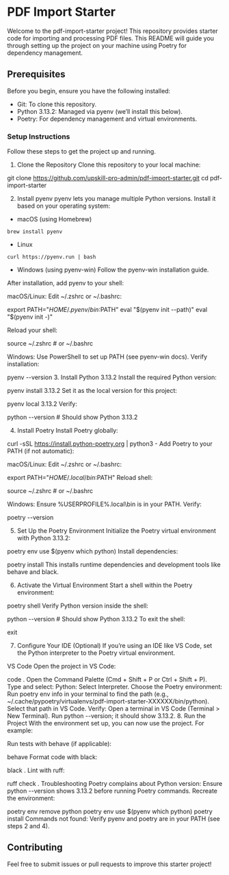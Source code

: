 # PDF Import Starter

Welcome to the pdf-import-starter project! This repository provides starter code for importing and processing PDF files. This README will guide you through setting up the project on your machine using Poetry for dependency management.

## Prerequisites

Before you begin, ensure you have the following installed:

-    Git: To clone this repository.
-    Python 3.13.2: Managed via pyenv (we’ll install this below).
-    Poetry: For dependency management and virtual environments.

### Setup Instructions

Follow these steps to get the project up and running.

1. Clone the Repository
   Clone this repository to your local machine:

git clone https://github.com/upskill-pro-admin/pdf-import-starter.git
cd pdf-import-starter

2. Install pyenv
   pyenv lets you manage multiple Python versions. Install it based on your operating system:

-    macOS (using Homebrew)

`brew install pyenv`

-    Linux

`curl https://pyenv.run | bash`

-    Windows (using pyenv-win)
     Follow the pyenv-win installation guide.

After installation, add pyenv to your shell:

macOS/Linux: Edit ~/.zshrc or ~/.bashrc:

export PATH="$HOME/.pyenv/bin:$PATH"
eval "$(pyenv init --path)"
eval "$(pyenv init -)"

Reload your shell:

source ~/.zshrc # or ~/.bashrc

Windows: Use PowerShell to set up PATH (see pyenv-win docs).
Verify installation:

pyenv --version 3. Install Python 3.13.2
Install the required Python version:

pyenv install 3.13.2
Set it as the local version for this project:

pyenv local 3.13.2
Verify:

python --version # Should show Python 3.13.2

4. Install Poetry
   Install Poetry globally:

curl -sSL https://install.python-poetry.org | python3 -
Add Poetry to your PATH (if not automatic):

macOS/Linux: Edit ~/.zshrc or ~/.bashrc:

export PATH="$HOME/.local/bin:$PATH"
Reload shell:

source ~/.zshrc # or ~/.bashrc

Windows: Ensure %USERPROFILE%\.local\bin is in your PATH.
Verify:

poetry --version

5. Set Up the Poetry Environment
   Initialize the Poetry virtual environment with Python 3.13.2:

poetry env use $(pyenv which python)
Install dependencies:

poetry install
This installs runtime dependencies and development tools like behave and black.

6. Activate the Virtual Environment
   Start a shell within the Poetry environment:

poetry shell
Verify Python version inside the shell:

python --version # Should show Python 3.13.2
To exit the shell:

exit

7. Configure Your IDE (Optional)
   If you’re using an IDE like VS Code, set the Python interpreter to the Poetry virtual environment.

VS Code
Open the project in VS Code:

code .
Open the Command Palette (Cmd + Shift + P or Ctrl + Shift + P).
Type and select: Python: Select Interpreter.
Choose the Poetry environment:
Run poetry env info in your terminal to find the path (e.g., ~/.cache/pypoetry/virtualenvs/pdf-import-starter-XXXXXX/bin/python).
Select that path in VS Code.
Verify:
Open a terminal in VS Code (Terminal > New Terminal).
Run python --version; it should show 3.13.2. 8. Run the Project
With the environment set up, you can now use the project. For example:

Run tests with behave (if applicable):

behave
Format code with black:

black .
Lint with ruff:

ruff check .
Troubleshooting
Poetry complains about Python version:
Ensure python --version shows 3.13.2 before running Poetry commands.
Recreate the environment:

poetry env remove python
poetry env use $(pyenv which python)
poetry install
Commands not found:
Verify pyenv and poetry are in your PATH (see steps 2 and 4).

## Contributing

Feel free to submit issues or pull requests to improve this starter project!
